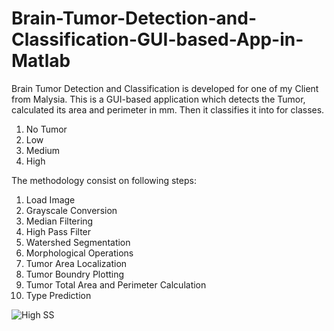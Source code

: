 # Brain-Tumor-Detection-and-Classification-GUI-based-App-in-Matlab
Brain Tumor Detection and Classification is developed for one of my Client from Malysia.
This is a GUI-based application which detects the Tumor, calculated its area and perimeter in mm.
Then it classifies it into for classes.
1. No Tumor
2. Low
3. Medium
4. High

The methodology consist on following steps:

1. Load Image
2. Grayscale Conversion
3. Median Filtering
4. High Pass Filter
5. Watershed Segmentation
6. Morphological Operations
7. Tumor Area Localization
8. Tumor Boundry Plotting
9. Tumor Total Area and Perimeter Calculation
10. Type Prediction

![High SS](https://user-images.githubusercontent.com/25412736/174799977-d67fb4a4-0535-43dd-a6f6-ade748366376.PNG)
